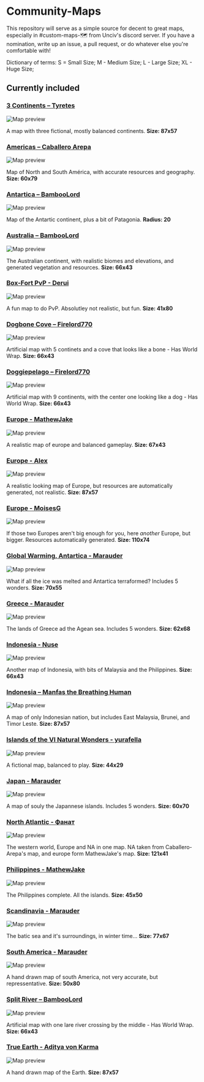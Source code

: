 # Community-Maps
This repository will serve as a simple source for decent to great maps, especially in #custom-maps-🗺 from Unciv's discord server. If you have a nomination, write up an issue, a pull request, or do whatever else you're comfortable with!

Dictionary of terms: S = Small Size; M - Medium Size; L - Large Size; XL - Huge Size;

## Currently included

### [3 Continents – Tyretes](https://raw.githubusercontent.com/ArchDuque-Pancake/Great-Community-Maps/main/maps/3_Continents.txt)
![Map preview](https://media.discordapp.net/attachments/676559694864842766/839932168901361724/backupPreview.png?width=320&height=200)

A map with three fictional, mostly balanced continents. **Size: 87x57**

### [Americas – Caballero Arepa](https://raw.githubusercontent.com/ArchDuque-Pancake/Great-Community-Maps/main/maps/America.3.1.Real-Resources-civs)
![Map preview](https://media.discordapp.net/attachments/863707203328278548/864986763859853342/20210714_164100.jpg)

Map of North and South América, with accurate resources and geography. **Size: 60x79**

### [Antartica – BambooLord](https://raw.githubusercontent.com/ArchDuque-Pancake/Great-Community-Maps/main/maps/Antartica%20-%20M)
![Map preview](https://media.discordapp.net/attachments/863707203328278548/993083216690942022/20220703_111748.jpg?width=360&height=418)

Map of the Antartic continent, plus a bit of Patagonia. **Radius: 20**

### [Australia – BambooLord](https://github.com/Caballero-Arepa/Community-Maps/blob/main/maps/Australia%20-%20L)
![Map preview](https://media.discordapp.net/attachments/1036726499367194675/1036726499648217098/20221031_200254.jpg?width=564&height=418)

The Australian continent, with realistic biomes and elevations, and generated vegetation and resources. **Size: 66x43**

### [Box-Fort PvP - Derui](https://github.com/ArchDuque-Pancake/Community-Maps/blob/main/maps/Boxfort_pvp%20-%20M)
![Map preview](https://media.discordapp.net/attachments/863707203328278548/894252660046307338/ac8237bb89ceda8f.jpeg?width=189&height=418)

A fun map to do PvP. Absolutley not realistic, but fun. **Size: 41x80**

### [Dogbone Cove – Firelord770](https://github.com/Caballero-Arepa/Community-Maps/blob/main/maps/Dogbone%20Cove%20-%20L)
![Map preview]()

Artificial map with 5 continets and a cove that looks like a bone - Has World Wrap. **Size: 66x43**

### [Doggiepelago – Firelord770](https://github.com/Caballero-Arepa/Community-Maps/blob/main/maps/Doggiepelago%20-%20L)
![Map preview](https://media.discordapp.net/attachments/1044815333296459777/1044815334101753906/Screenshot_20221122-210229_Unciv.jpg?width=799&height=418)

Artificial map with 9 continents, with the center one looking like a dog - Has World Wrap. **Size: 66x43**

### [Europe - MathewJake](https://github.com/ArchDuque-Pancake/Community-Maps/blob/main/maps/Europe%20-%20L)
![Map preview](https://media.discordapp.net/attachments/863707203328278548/865216345247449138/Screenshot_2021-07-15-20-02-59-1.png?width=556&height=418)

A realistic map of europe and balanced gameplay. **Size: 67x43**

### [Europe - Alex](https://github.com/ArchDuque-Pancake/Community-Maps/blob/main/maps/Europe%20-%20XL)
![Map preview](https://media.discordapp.net/attachments/863707203328278548/986669901844467723/Europe_XL_minimap.png)

A realistic looking map of Europe, but resources are automatically generated, not realistic. **Size: 87x57**

### [Europe - MoisesG](https://github.com/ArchDuque-Pancake/Community-Maps/blob/main/maps/Europe%20-%20XXL)
![Map preview](https://media.discordapp.net/attachments/823697600733249557/996829107553837146/unknown.png?width=536&height=418)

If those two Europes aren't big enough for you, here *another* Europe, but bigger. Resources automatically generated. **Size: 110x74**

### [Global Warming, Antartica - Marauder](https://github.com/ArchDuque-Pancake/Community-Maps/blob/main/maps/Global%20Warming%2C%20Antartica%20-%20L)
![Map preview](https://media.discordapp.net/attachments/863707203328278548/914795036686835722/IMG_20211129_162511.JPG?width=454&height=418)

What if all the ice was melted and Antartica terraformed? Includes 5 wonders. **Size: 70x55**

### [Greece - Marauder](https://github.com/ArchDuque-Pancake/Community-Maps/blob/main/maps/Greece%20-%20L)
![Map preview](https://media.discordapp.net/attachments/863707203328278548/915593602141417502/IMG_20211201_212151.JPG?width=330&height=418)

The lands of Greece ad the Agean sea. Includes 5 wonders. **Size: 62x68**

### [Indonesia - Nuse](https://github.com/ArchDuque-Pancake/Community-Maps/blob/main/maps/Indonesia%20-%20L)
![Map preview](https://media.discordapp.net/attachments/863707203328278548/908547922549952522/IMG_20211112_103921.JPG?width=547&height=418)

Another map of Indonesia, with bits of Malaysia and the Philippines. **Size: 66x43**

### [Indonesia – Manfas the Breathing Human](https://raw.githubusercontent.com/ArchDuque-Pancake/Great-Community-Maps/main/maps/Indonesia.txt)
![Map preview](https://media.discordapp.net/attachments/676559694864842766/841233127527809024/Screen_Shot_2021-05-10_at_09.36.12.png?width=260&height=200)

A map of only Indonesian nation, but includes East Malaysia, Brunei, and Timor Leste. **Size: 87x57**

### [Islands of the VI Natural Wonders - yurafella](https://github.com/ArchDuque-Pancake/Community-Maps/blob/main/maps/Islands%20of%20The%20VI%20Natural%20Wonders)
![Map preview](https://media.discordapp.net/attachments/863707203328278548/886636094022623232/Polish_20210912_182029170.png)

A fictional map, balanced to play. **Size: 44x29**

### [Japan - Marauder](https://github.com/ArchDuque-Pancake/Community-Maps/blob/main/maps/Japan%20-%20XL)
![Map preview](https://media.discordapp.net/attachments/863707203328278548/912241092366323712/IMG_20211122_151128.JPG?width=311&height=418)

A map of souly the Japannese islands. Includes 5 wonders. **Size: 60x70**

### [North Atlantic - Фанат](https://github.com/ArchDuque-Pancake/Community-Maps/blob/main/maps/North%20Atlantic%20-%20XL)
![Map preview](https://media.discordapp.net/attachments/863707203328278548/942331686077759498/xEcvl_GtGOQ.jpg)

The western world, Europe and NA in one map. NA taken from Caballero-Arepa's map, and europe form MathewJake's map. **Size: 121x41**

### [Philippines - MathewJake](https://github.com/ArchDuque-Pancake/Community-Maps/blob/main/maps/Philippines%20-%20M)
![Map preview](https://media.discordapp.net/attachments/863707203328278548/869170167656120400/Screenshot_2021-07-26-18-24-47-1.png?width=326&height=418)

The Philippines complete. All the islands. **Size: 45x50**

### [Scandinavia - Marauder](https://github.com/ArchDuque-Pancake/Community-Maps/blob/main/maps/Scandinavia%20-%20XL)
![Map preview](https://media.discordapp.net/attachments/863707203328278548/926747885826088960/IMG_20220101_160103.JPG?width=413&height=418)

The batic sea and it's surroundings, in winter time... **Size: 77x67**

### [South America - Marauder](https://github.com/ArchDuque-Pancake/Community-Maps/blob/main/maps/South%20America%20-%20XL)
![Map preview](https://media.discordapp.net/attachments/863707203328278548/910751184262922320/Screenshot_2021_1118_122859.jpg?width=171&height=417)

A hand drawn map of south America, not very accurate, but repressentative. **Size: 50x80**

### [Split River – BambooLord](https://github.com/Caballero-Arepa/Community-Maps/blob/main/maps/Split%20River%20-%20L)
![Map preview](https://media.discordapp.net/attachments/1026127697715408961/1026127698038358046/River_Split_3.png?width=598&height=418)

Artificial map with one lare river crossing by the middle - Has World Wrap. **Size: 66x43**

### [True Earth - Aditya von Karma](https://github.com/ArchDuque-Pancake/Community-Maps/blob/main/maps/True%20Earth%20-%20XL)
![Map preview](https://media.discordapp.net/attachments/863707203328278548/908323778054983700/Screenshot_2021-06-25-04-43-04-131_com.unciv.app.png?width=549&height=418)

A hand drawn map of the Earth. **Size: 87x57**

